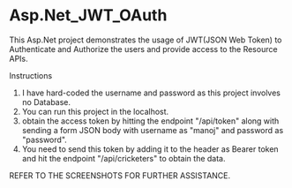 # Asp.Net_JWT_OAuth
This Asp.Net project demonstrates the usage of JWT(JSON Web Token) to Authenticate and Authorize the users and provide access to the Resource APIs.

Instructions
1. I have hard-coded the username and password as this project involves no Database.
2. You can run this project in the localhost.
3. obtain the access token by hitting the endpoint "/api/token" along with sending a form JSON body with username as "manoj" and password as "password".
4. You need to send this token by adding it to the header as Bearer token and hit the endpoint "/api/cricketers" to obtain the data.


REFER TO THE SCREENSHOTS FOR FURTHER ASSISTANCE.
